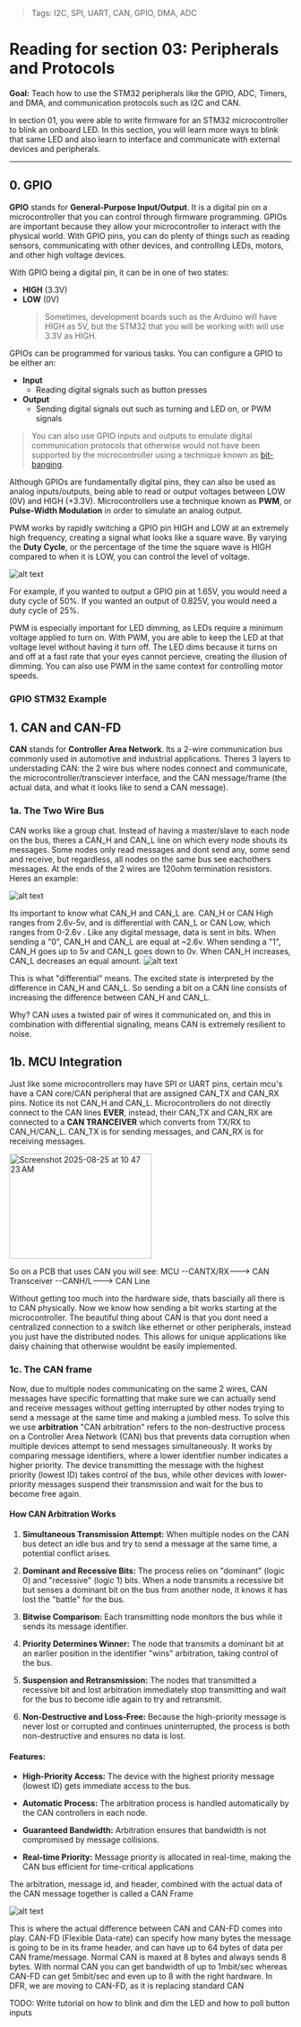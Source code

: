 > Tags: I2C, SPI, UART, CAN, GPIO, DMA, ADC

# Reading for section 03: Peripherals and Protocols

**Goal:** Teach how to use the STM32 peripherals like the GPIO, ADC, Timers, and DMA, and communication protocols such as I2C and CAN.

In section 01, you were able to write firmware for an STM32 microcontroller to blink an onboard LED. In this section, you will learn more ways to blink that same LED and also learn to interface and communicate with external devices and peripherals.

---

## 0. GPIO

**GPIO** stands for **General-Purpose Input/Output**. It is a digital pin on a microcontroller that you can control through firmware programming. GPIOs are important because they allow your microcontroller to interact with the physical world. With GPIO pins, you can do plenty of things such as reading sensors, communicating with other devices, and controlling LEDs, motors, and other high voltage devices.

With GPIO being a digital pin, it can be in one of two states:

- **HIGH** (3.3V)
- **LOW** (0V)
  > Sometimes, development boards such as the Arduino will have HIGH as 5V, but the STM32 that you will be working with will use 3.3V as HIGH.

GPIOs can be programmed for various tasks. You can configure a GPIO to be either an:

- **Input**
  - Reading digital signals such as button presses
- **Output**
  - Sending digital signals out such as turning and LED on, or PWM signals

> You can also use GPIO inputs and outputs to emulate digital communication protocols that otherwise would not have been supported by the microcontroller using a technique known as [bit-banging](https://en.wikipedia.org/wiki/Bit_banging).

Although GPIOs are fundamentally digital pins, they can also be used as analog inputs/outputs, being able to read or output voltages between LOW (0V) and HIGH (+3.3V). Microcontrollers use a technique known as **PWM**, or **Pulse-Width Modulation** in order to simulate an analog output.

PWM works by rapidly switching a GPIO pin HIGH and LOW at an extremely high frequency, creating a signal what looks like a square wave. By varying the **Duty Cycle**, or the percentage of the time the square wave is HIGH compared to when it is LOW, you can control the level of voltage.

![alt text](../assets/3/pwm.png)

For example, if you wanted to output a GPIO pin at 1.65V, you would need a duty cycle of 50%. If you wanted an output of 0.825V, you would need a duty cycle of 25%.

PWM is especially important for LED dimming, as LEDs require a minimum voltage applied to turn on. With PWM, you are able to keep the LED at that voltage level without having it turn off. The LED dims because it turns on and off at a fast rate that your eyes cannot percieve, creating the illusion of dimming. You can also use PWM in the same context for controlling motor speeds.

### GPIO STM32 Example


## 1. CAN and CAN-FD

**CAN** stands for **Controller Area Network**. Its a 2-wire communication bus commonly used in automotive and industrial applications. Theres 3 layers to understading CAN: the 2 wire bus where nodes connect and communicate, the microcontroller/transciever interface, and the CAN message/frame (the actual data, and what it looks like to send a CAN message).

### 1a. The Two Wire Bus

CAN works like a group chat. Instead of having a master/slave to each node on the bus, theres a CAN_H and CAN_L line on which every node shouts its messages. Some nodes only read messages and dont send any, some send and receive, but regardless, all nodes on the same bus see eachothers messages. At the ends of the 2 wires are 120ohm termination resistors. Heres an example:

![alt text](../assets/3/CAN-wiring.png)

Its important to know what CAN_H and CAN_L are. CAN_H or CAN High ranges from 2.6v-5v, and is differential with CAN_L or CAN Low, which ranges from 0-2.6v . Like any digital message, data is sent in bits. When sending a "0", CAN_H and CAN_L are equal at ~2.6v. When sending a "1", CAN_H goes up to 5v and CAN_L goes down to 0v. When CAN_H increases, CAN_L decreases an equal amount. 
![alt text](../assets/3/Bus-Signaling.png)

This is what "differential" means. The excited state is interpreted by the difference in CAN_H and CAN_L. So sending a bit on a CAN line consists of increasing the difference between CAN_H and CAN_L.

Why? CAN uses a twisted pair of wires it communicated on, and this in combination with differential signaling, means CAN is extremely resilient to noise.

## 1b. MCU Integration

Just like some microcontrollers may have SPI or UART pins, certain mcu's have a CAN core/CAN peripheral that are assigned CAN_TX and CAN_RX pins. Notice its not CAN_H and CAN_L. Microcontrollers do not directly connect to the CAN lines **EVER**, instead, their CAN_TX and CAN_RX are connected to a **CAN TRANCEIVER** which converts from TX/RX to CAN_H/CAN_L. CAN_TX is for sending messages, and CAN_RX is for receiving messages.

<img width="254" height="187" alt="Screenshot 2025-08-25 at 10 47 23 AM" src="https://github.com/user-attachments/assets/acb5ee07-1004-4883-8b41-00bfecf7a857" />

So on a PCB that uses CAN you will see: MCU --CANTX/RX---> CAN Transceiver --CANH/L---> CAN Line

Without getting too much into the hardware side, thats bascially all there is to CAN physically. Now we know how sending a bit works starting at the microcontroller. The beautiful thing about CAN is that you dont need a centralized connection to a switch like ethernet or other peripherals, instead you just have the distributed nodes. This allows for unique applications like daisy chaining that otherwise wouldnt be easily implemented.

### 1c. The CAN frame
Now, due to multiple nodes communicating on the same 2 wires, CAN messages have specific formatting that make sure we can actually send and receive messages without getting interrupted by other nodes trying to send a message at the same time and making a jumbled mess. To solve this we use **arbitration**
"CAN arbitration" refers to the non-destructive process on a Controller Area Network (CAN) bus that prevents data corruption when multiple devices attempt to send messages simultaneously. It works by comparing message identifiers, where a lower identifier number indicates a higher priority. The device transmitting the message with the highest priority (lowest ID) takes control of the bus, while other devices with lower-priority messages suspend their transmission and wait for the bus to become free again.
 
#### How CAN Arbitration Works

1. **Simultaneous Transmission Attempt:**
When multiple nodes on the CAN bus detect an idle bus and try to send a message at the same time, a potential conflict arises. 

2. **Dominant and Recessive Bits:**
The process relies on "dominant" (logic 0) and "recessive" (logic 1) bits. When a node transmits a recessive bit but senses a dominant bit on the bus from another node, it knows it has lost the "battle" for the bus. 

3. **Bitwise Comparison:**
Each transmitting node monitors the bus while it sends its message identifier. 

4. **Priority Determines Winner:**
The node that transmits a dominant bit at an earlier position in the identifier "wins" arbitration, taking control of the bus. 

5. **Suspension and Retransmission:**
The nodes that transmitted a recessive bit and lost arbitration immediately stop transmitting and wait for the bus to become idle again to try and retransmit. 

6. **Non-Destructive and Loss-Free:**
Because the high-priority message is never lost or corrupted and continues uninterrupted, the process is both non-destructive and ensures no data is lost. 

#### Features:

- **High-Priority Access:**
The device with the highest priority message (lowest ID) gets immediate access to the bus. 

- **Automatic Process:**
The arbitration process is handled automatically by the CAN controllers in each node. 

- **Guaranteed Bandwidth:**
Arbitration ensures that bandwidth is not compromised by message collisions. 

- **Real-time Priority:**
Message priority is allocated in real-time, making the CAN bus efficient for time-critical applications


The arbitration, message id, and header, combined with the actual data of the CAN message together is called a CAN Frame

![alt text](../assets/3/CAN-FD-frame.png)

This is where the actual difference between CAN and CAN-FD comes into play. CAN-FD (Flexible Data-rate) can specify how many bytes the message is going to be in its frame header, and can have up to 64 bytes of data per CAN frame/message. Normal CAN is maxed at 8 bytes and always sends 8 bytes. With normal CAN you can get bandwidth of up to 1mbit/sec whereas CAN-FD can get 5mbit/sec and even up to 8 with the right hardware. In DFR, we are moving to CAN-FD, as it is replacing standard CAN








TODO: Write tutorial on how to blink and dim the LED and how to poll button inputs

